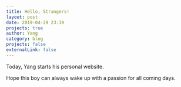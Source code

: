 ```yaml
---
title: Hello, Strangers!
layout: post
date: 2019-04-29 23:39
projects: true
author: Yang
category: blog
projects: false
externalLink: false
---
```


Today, Yang starts his personal website. 

Hope this boy can always wake up with a passion for all coming days.